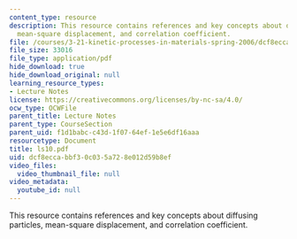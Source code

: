 ```yaml
---
content_type: resource
description: This resource contains references and key concepts about diffusing particles,
  mean-square displacement, and correlation coefficient.
file: /courses/3-21-kinetic-processes-in-materials-spring-2006/dcf8eccabbf30c035a728e012d59b8ef_ls10.pdf
file_size: 33016
file_type: application/pdf
hide_download: true
hide_download_original: null
learning_resource_types:
- Lecture Notes
license: https://creativecommons.org/licenses/by-nc-sa/4.0/
ocw_type: OCWFile
parent_title: Lecture Notes
parent_type: CourseSection
parent_uid: f1d1babc-c43d-1f07-64ef-1e5e6df16aaa
resourcetype: Document
title: ls10.pdf
uid: dcf8ecca-bbf3-0c03-5a72-8e012d59b8ef
video_files:
  video_thumbnail_file: null
video_metadata:
  youtube_id: null
---
```

This resource contains references and key concepts about diffusing particles, mean-square displacement, and correlation coefficient.